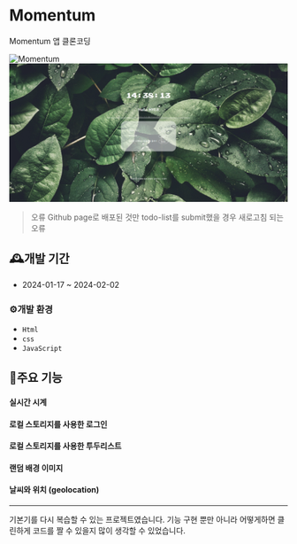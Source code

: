 # Momentum
Momentum 앱 클론코딩

![Momentum](./img/FireShot%20Capture%20153%20-%20Momentum.png)
![Momentum](./img/FireShot%20Capture%20153%20-%20Momentum2.png)

> 오류
> Github page로 배포된 것만 todo-list를 submit했을 경우 새로고침 되는 오류

## 🕰️개발 기간
 * 2024-01-17 ~ 2024-02-02

### ⚙️개발 환경
 - `Html`
 - `css`
 - `JavaScript`
  
## 📍주요 기능
#### 실시간 시계
#### 로컬 스토리지를 사용한 로그인
#### 로컬 스토리지를 사용한 투두리스트
#### 랜덤 배경 이미지
#### 날씨와 위치 (geolocation)

---
기본기를 다시 복습할 수 있는 프로젝트였습니다. 기능 구현 뿐만 아니라 어떻게하면 클린하게 코드를 짤 수 있을지 많이 생각할 수 있었습니다.
